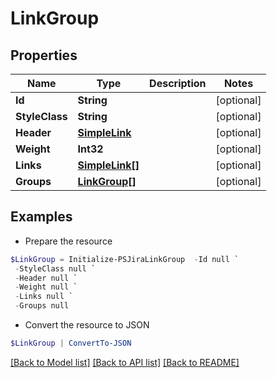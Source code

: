 # LinkGroup
## Properties

Name | Type | Description | Notes
------------ | ------------- | ------------- | -------------
**Id** | **String** |  | [optional] 
**StyleClass** | **String** |  | [optional] 
**Header** | [**SimpleLink**](SimpleLink.md) |  | [optional] 
**Weight** | **Int32** |  | [optional] 
**Links** | [**SimpleLink[]**](SimpleLink.md) |  | [optional] 
**Groups** | [**LinkGroup[]**](LinkGroup.md) |  | [optional] 

## Examples

- Prepare the resource
```powershell
$LinkGroup = Initialize-PSJiraLinkGroup  -Id null `
 -StyleClass null `
 -Header null `
 -Weight null `
 -Links null `
 -Groups null
```

- Convert the resource to JSON
```powershell
$LinkGroup | ConvertTo-JSON
```

[[Back to Model list]](../README.md#documentation-for-models) [[Back to API list]](../README.md#documentation-for-api-endpoints) [[Back to README]](../README.md)

